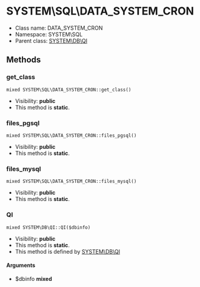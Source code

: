 SYSTEM\SQL\DATA_SYSTEM_CRON
===============






* Class name: DATA_SYSTEM_CRON
* Namespace: SYSTEM\SQL
* Parent class: [SYSTEM\DB\QI](SYSTEM-DB-QI.md)







Methods
-------


### get_class

    mixed SYSTEM\SQL\DATA_SYSTEM_CRON::get_class()





* Visibility: **public**
* This method is **static**.




### files_pgsql

    mixed SYSTEM\SQL\DATA_SYSTEM_CRON::files_pgsql()





* Visibility: **public**
* This method is **static**.




### files_mysql

    mixed SYSTEM\SQL\DATA_SYSTEM_CRON::files_mysql()





* Visibility: **public**
* This method is **static**.




### QI

    mixed SYSTEM\DB\QI::QI($dbinfo)





* Visibility: **public**
* This method is **static**.
* This method is defined by [SYSTEM\DB\QI](SYSTEM-DB-QI.md)


#### Arguments
* $dbinfo **mixed**


